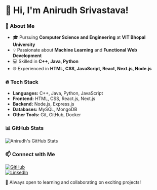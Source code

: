 # 👋 Hi, I'm Anirudh Srivastava!

### 🚀 About Me
- 🎓 Pursuing **Computer Science and Engineering** at **VIT Bhopal University**  
- 💡 Passionate about **Machine Learning** and **Functional Web Development**  
- 💻 Skilled in **C++, Java, Python**  
- 🌐 Experienced in **HTML, CSS, JavaScript, React, Next.js, Node.js**  

### 🔥 Tech Stack
- **Languages:** C++, Java, Python, JavaScript  
- **Frontend:** HTML, CSS, React.js, Next.js  
- **Backend:** Node.js, Express.js  
- **Databases:** MySQL, MongoDB  
- **Other Tools:** Git, GitHub, Docker  

### 📊 GitHub Stats  
![Anirudh's GitHub Stats](https://github-readme-stats.vercel.app/api?username=anirudhsrii&show_icons=true&theme=radical)  

### 📫 Connect with Me  
[![GitHub](https://img.shields.io/badge/GitHub-Follow-black?logo=github)](https://github.com/anirudhsrii)  
[![LinkedIn](https://img.shields.io/badge/LinkedIn-Connect-blue?logo=linkedin)](https://www.linkedin.com/in/anirudh-srivastava-0b28b4251/)  

🚀 Always open to learning and collaborating on exciting projects!  
